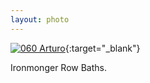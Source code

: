 ```yaml
---
layout: photo
---
```


[![060 Arturo](https://c2.staticflickr.com/6/5808/20233049204_ee686c8eb4_c.jpg)](https://www.flickr.com/photos/131440297@N08/20233049204/){:target="_blank"}

Ironmonger Row Baths.
